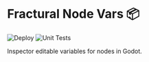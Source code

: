# Fractural Node Vars 📦

![Deploy](https://github.com/Fractural/FracturalNodeVars/actions/workflows/deploy.yml/badge.svg) ![Unit Tests](https://github.com/Fractural/FracturalNodeVars/actions/workflows/tests.yml/badge.svg)

Inspector editable variables for nodes in Godot.
